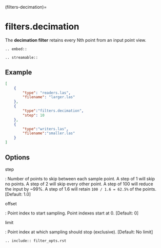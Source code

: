 (filters-decimation)=

# filters.decimation

The **decimation filter** retains every Nth point from an input point view.

```{eval-rst}
.. embed::
```

```{eval-rst}
.. streamable::
```

## Example

```json
[
    {
        "type": "readers.las",
        "filename": "larger.las"
    },
    {
        "type":"filters.decimation",
        "step": 10
    },
    {
        "type":"writers.las",
        "filename":"smaller.las"
    }
]
```

## Options

step

: Number of points to skip between each sample point.  A step of 1 will skip
  no points.  A step of 2 will skip every other point.  A step of 100 will
  reduce the input by ~99%. A step of 1.6 will retain `100 / 1.6 = 62.5%` of
  the points. \[Default: 1.0\]

offset

: Point index to start sampling.  Point indexes start at 0.  \[Default: 0\]

limit

: Point index at which sampling should stop (exclusive).  \[Default: No limit\]

```{eval-rst}
.. include:: filter_opts.rst
```
